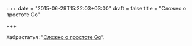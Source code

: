 +++
date = "2015-06-29T15:22:03+03:00"
draft = false
title = "Сложно о простоте Go"

+++

<p>Хабрастатья: &quot;<a href="http://habrahabr.ru/post/261339/">Сложно о простоте Go</a>&quot;.</p>


